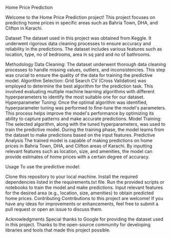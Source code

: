 

Home Price Prediction

Welcome to the Home Price Prediction project! This project focuses on predicting home prices in specific areas such as Bahria Town, DHA, and Clifton in Karachi.

Dataset
The dataset used in this project was obtained from Keggle. It underwent rigorous data cleaning processes to ensure accuracy and reliability in the predictions. The dataset includes various features such as location, type, no of bedrooms, area in sq yard and no of bathrooms.

Methodology
Data Cleaning: The dataset underwent thorough data cleaning processes to handle missing values, outliers, and inconsistencies. This step was crucial to ensure the quality of the data for training the predictive model.
Algorithm Selection: Grid Search CV (Cross Validation) was employed to determine the best algorithm for the prediction task. This involved evaluating multiple machine learning algorithms with different hyperparameters to identify the most suitable one for our dataset.
Hyperparameter Tuning: Once the optimal algorithm was identified, hyperparameter tuning was performed to fine-tune the model's parameters. This process helps improve the model's performance by optimizing its ability to capture patterns and make accurate predictions.
Model Training: The selected algorithm, along with the tuned hyperparameters, was used to train the predictive model. During the training phase, the model learns from the dataset to make predictions based on the input features.
Predictive Analysis
The trained model is capable of making predictions on home prices in Bahria Town, DHA, and Clifton areas of Karachi. By inputting relevant features such as location, size, and amenities, the model can provide estimates of home prices with a certain degree of accuracy.

Usage
To use the predictive model:

Clone this repository to your local machine.
Install the required dependencies listed in the requirements.txt file.
Run the provided scripts or notebooks to train the model and make predictions.
Input relevant features for the desired area (e.g., location, size, amenities) to obtain predicted home prices.
Contributing
Contributions to this project are welcome! If you have any ideas for improvements or enhancements, feel free to submit a pull request or open an issue to discuss them.

Acknowledgments
Special thanks to Google for providing the dataset used in this project.
Thanks to the open-source community for developing libraries and tools that made this project possible.
